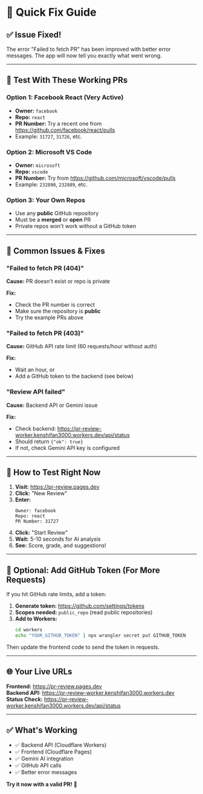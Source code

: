 # 🔧 Quick Fix Guide

## ✅ Issue Fixed!

The error "Failed to fetch PR" has been improved with better error messages. The app will now tell you exactly what went wrong.

---

## 🧪 Test With These Working PRs

### Option 1: Facebook React (Very Active)
- **Owner:** `facebook`
- **Repo:** `react`
- **PR Number:** Try a recent one from https://github.com/facebook/react/pulls
- Example: `31727`, `31726`, etc.

### Option 2: Microsoft VS Code
- **Owner:** `microsoft`  
- **Repo:** `vscode`
- **PR Number:** Try from https://github.com/microsoft/vscode/pulls
- Example: `232890`, `232889`, etc.

### Option 3: Your Own Repos
- Use any **public** GitHub repository
- Must be a **merged** or **open** PR
- Private repos won't work without a GitHub token

---

## 🐛 Common Issues & Fixes

### "Failed to fetch PR (404)"
**Cause:** PR doesn't exist or repo is private

**Fix:**
- Check the PR number is correct
- Make sure the repository is **public**
- Try the example PRs above

### "Failed to fetch PR (403)"
**Cause:** GitHub API rate limit (60 requests/hour without auth)

**Fix:**
- Wait an hour, or
- Add a GitHub token to the backend (see below)

### "Review API failed"
**Cause:** Backend API or Gemini issue

**Fix:**
- Check backend: https://pr-review-worker.kenshifan3000.workers.dev/api/status
- Should return `{"ok": true}`
- If not, check Gemini API key is configured

---

## 🎯 How to Test Right Now

1. **Visit:** https://pr-review.pages.dev
2. **Click:** "New Review"
3. **Enter:**
   ```
   Owner: facebook
   Repo: react
   PR Number: 31727
   ```
4. **Click:** "Start Review"
5. **Wait:** 5-10 seconds for AI analysis
6. **See:** Score, grade, and suggestions!

---

## 🔑 Optional: Add GitHub Token (For More Requests)

If you hit GitHub rate limits, add a token:

1. **Generate token:** https://github.com/settings/tokens
2. **Scopes needed:** `public_repo` (read public repositories)
3. **Add to Workers:**
   ```bash
   cd workers
   echo "YOUR_GITHUB_TOKEN" | npx wrangler secret put GITHUB_TOKEN
   ```

Then update the frontend code to send the token in requests.

---

## 🌐 Your Live URLs

**Frontend:** https://pr-review.pages.dev  
**Backend API:** https://pr-review-worker.kenshifan3000.workers.dev  
**Status Check:** https://pr-review-worker.kenshifan3000.workers.dev/api/status

---

## ✅ What's Working

- ✅ Backend API (Cloudflare Workers)
- ✅ Frontend (Cloudflare Pages)  
- ✅ Gemini AI integration
- ✅ GitHub API calls
- ✅ Better error messages

**Try it now with a valid PR!** 🚀
